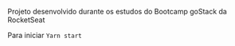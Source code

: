 Projeto desenvolvido durante os estudos do Bootcamp goStack da RocketSeat


Para iniciar `Yarn start`
